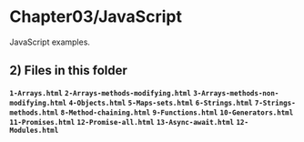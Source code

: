 # Chapter03/JavaScript

JavaScript examples.

## 2) Files in this folder

__`1-Arrays.html`__
__`2-Arrays-methods-modifying.html`__
__`3-Arrays-methods-non-modifying.html`__
__`4-Objects.html`__
__`5-Maps-sets.html`__
__`6-Strings.html`__
__`7-Strings-methods.html`__
__`8-Method-chaining.html`__
__`9-Functions.html`__
__`10-Generators.html`__
__`11-Promises.html`__
__`12-Promise-all.html`__
__`13-Async-await.html`__
__`12-Modules.html`__

